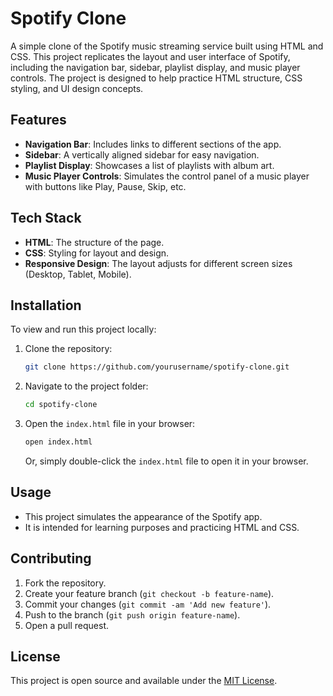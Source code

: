 # Spotify Clone

A simple clone of the Spotify music streaming service built using HTML and CSS. This project replicates the layout and user interface of Spotify, including the navigation bar, sidebar, playlist display, and music player controls. The project is designed to help practice HTML structure, CSS styling, and UI design concepts.

## Features

- **Navigation Bar**: Includes links to different sections of the app.
- **Sidebar**: A vertically aligned sidebar for easy navigation.
- **Playlist Display**: Showcases a list of playlists with album art.
- **Music Player Controls**: Simulates the control panel of a music player with buttons like Play, Pause, Skip, etc.

## Tech Stack

- **HTML**: The structure of the page.
- **CSS**: Styling for layout and design.
- **Responsive Design**: The layout adjusts for different screen sizes (Desktop, Tablet, Mobile).

## Installation

To view and run this project locally:

1. Clone the repository:
   ```bash
   git clone https://github.com/yourusername/spotify-clone.git
   ```

2. Navigate to the project folder:
   ```bash
   cd spotify-clone
   ```

3. Open the `index.html` file in your browser:
   ```bash
   open index.html
   ```

   Or, simply double-click the `index.html` file to open it in your browser.

## Usage

- This project simulates the appearance of the Spotify app.
- It is intended for learning purposes and practicing HTML and CSS.

## Contributing

1. Fork the repository.
2. Create your feature branch (`git checkout -b feature-name`).
3. Commit your changes (`git commit -am 'Add new feature'`).
4. Push to the branch (`git push origin feature-name`).
5. Open a pull request.

## License

This project is open source and available under the [MIT License](LICENSE).
